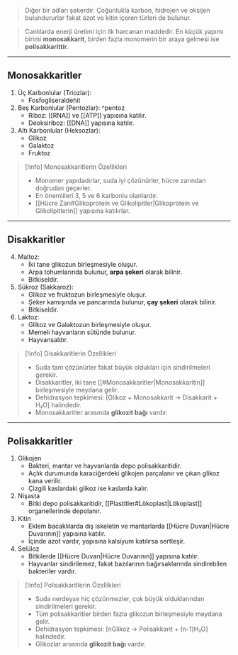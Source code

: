 > Diğer bir adları şekerdir. Çoğunlukla karbon, hidrojen ve oksijen bulundururlar fakat azot ve kitin içeren türleri de bulunur.

> Canlılarda enerji üretimi için ilk harcanan maddedir. En küçük yapımı birimi **monosakkarit**, birden fazla monomerin bir araya gelmesi ise **polisakkarittir**.

___
## Monosakkaritler
1. Üç Karbonlular (Triozlar):
	- Fosfogliseraldehit
2. Beş Karbonlular (Pentozlar): ^pentoz
	- Riboz: [[RNA]] ve [[ATP]] yapısına katılır.
	- Deoksiriboz: [[DNA]] yapısına katılır.
3. Altı Karbonlular (Heksozlar):
	- Glikoz
	- Galaktoz
	- Fruktoz

> [!info] Monosakkaritlerin Özellikleri
> - Monomer yapıdadırlar, suda iyi çözünürler, hücre zarından doğrudan geçerler.
> - En önemlileri 3, 5 ve 6 karbonlu olanlardır.
> - [[Hücre Zarı#Glikoprotein ve Glikolipitler|Glikoprotein ve Glikolipitlerin]] yapısına katılırlar.

___
## Disakkaritler
4. Maltoz:
	- İki tane glikozun birleşmesiyle oluşur.
	- Arpa tohumlarında bulunur, **arpa şekeri** olarak bilinir.
	- Bitkiseldir.
5. Sükroz (Sakkaroz):
	- Glikoz ve fruktozun birleşmesiyle oluşur.
	- Şeker kamışında ve pancarında bulunur, **çay şekeri** olarak bilinir.
	- Bitkiseldir.
6. Laktoz: 
	- Glikoz ve Galaktozun birleşmesiyle oluşur.
	- Memeli hayvanların sütünde bulunur.
	- Hayvansaldır.

> [!info] Disakkaritlerin Özellikleri
> - Suda tam çözünürler fakat büyük oldukları için sindirilmeleri gerekir.
> - Disakkaritler, iki tane [[#Monosakkaritler|Monosakkaritin]] birleşmesiyle meydana gelir.
> - Dehidrasyon tepkimesi: [Glikoz + Monosakkarit -> Disakkarit + H₂O] halindedir.
> - Monosakkaritler arasında **glikozit bağı** vardır.

___
## Polisakkaritler
1. Glikojen
	- Bakteri, mantar ve hayvanlarda depo polisakkaritidir.
	- Açlık durumunda karaciğerdeki glikojen parçalanır ve çıkan glikoz kana verilir. 
	- Çizgili kaslardaki glikoz ise kaslarda kalır.
2. Nişasta
	- Bitki depo polisakkaritidir, [[Plastitler#Lökoplast|Lökoplast]] organellerinde depolanır.
3. Kitin
	- Eklem bacaklılarda dış iskeletin ve mantarlarda [[Hücre Duvarı|Hücre Duvarının]] yapısına katılır.
	- İçinde azot vardır, yapısına kalsiyum katılırsa sertleşir.
4. Selüloz
	- Bitkilerde [[Hücre Duvarı|Hücre Duvarının]] yapısına katılır.
	- Hayvanlar sindirilemez, fakat bazılarının bağırsaklarında sindirebilen bakteriler vardır.

> [!info] Polisakkaritlerin Özellikleri
> - Suda nerdeyse hiç çözünmezler, çok büyük olduklarından sindirilmeleri gerekir.
> - Tüm polisakkaritler birden fazla glikozun birleşmesiyle meydana gelir.
> - Dehidrasyon tepkimesi: [nGlikoz -> Polisakkarit + (n-1)H₂O] halindedir.
> - Glikozlar arasında **glikozit bağı** vardır.

